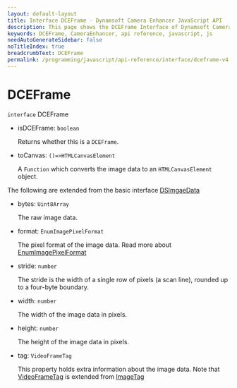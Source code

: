```yaml
---
layout: default-layout
title: Interface DCEFrame - Dynamsoft Camera Enhancer JavaScript API
description: This page shows the DCEFrame Interface of Dynamsoft Camera Enhancer JavaScript SDK.
keywords: DCEFrame, CameraEnhancer, api reference, javascript, js
needAutoGenerateSidebar: false
noTitleIndex: true
breadcrumbText: DCEFrame
permalink: /programming/javascript/api-reference/interface/dceframe-v4.0.0.html
---
```


# DCEFrame

`interface` DCEFrame

* isDCEFrame: `boolean`
  
  Returns whether this is a `DCEFrame`.

* toCanvas: `()=>HTMLCanvasElement`

  A `Function` which converts the image data to an `HTMLCanvasElement` object.

The following are extended from the basic interface [DSImgaeData](https://www.dynamsoft.com/capture-vision/docs/web/programming/javascript/api-reference/core/basic-structures/ds-image-data.html)

* bytes: `Uint8Array`

  The raw image data.

* format: `EnumImagePixelFormat`

  The pixel format of the image data. Read more about [EnumImagePixelFormat](https://www.dynamsoft.com/capture-vision/docs/core/enums/core/image-pixel-format.html?lang=js)

* stride: `number`

  The stride is the width of a single row of pixels (a scan line), rounded up to a four-byte boundary.

* width: `number`

  The width of the image data in pixels.

* height: `number`

  The height of the image data in pixels.

* tag: `VideoFrameTag`
  
  This property holds extra information about the image data. Note that [VideoFrameTag](videoframetag.md) is extended from [ImageTag](https://www.dynamsoft.com/capture-vision/docs/web/programming/javascript/api-reference/core/basic-structures/image-tag.html)
